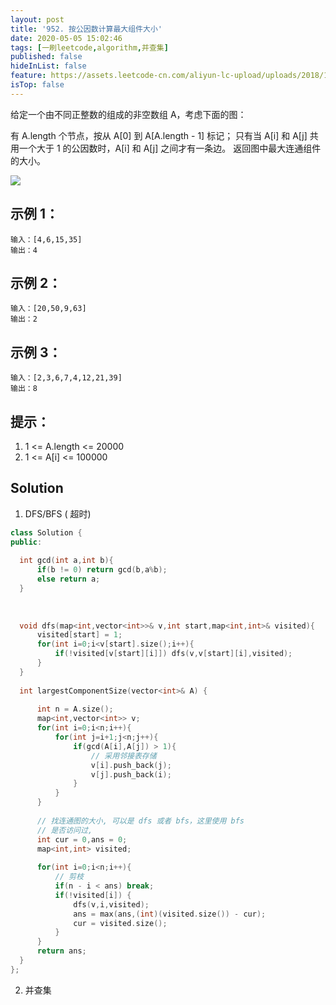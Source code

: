 ```yaml
---
layout: post
title: '952. 按公因数计算最大组件大小'
date: 2020-05-05 15:02:46
tags: [一刷leetcode,algorithm,并查集]
published: false
hideInList: false
feature: https://assets.leetcode-cn.com/aliyun-lc-upload/uploads/2018/12/01/ex3.png
isTop: false
---
```

给定一个由不同正整数的组成的非空数组 A，考虑下面的图：

有 A.length 个节点，按从 A[0] 到 A[A.length - 1] 标记；
只有当 A[i] 和 A[j] 共用一个大于 1 的公因数时，A[i] 和 A[j] 之间才有一条边。
返回图中最大连通组件的大小。

 
![](https://assets.leetcode-cn.com/aliyun-lc-upload/uploads/2018/12/01/ex3.png)
## 示例 1：
```
输入：[4,6,15,35]
输出：4
```
## 示例 2：
```
输入：[20,50,9,63]
输出：2
```
## 示例 3：
```
输入：[2,3,6,7,4,12,21,39]
输出：8
```
 

## 提示：

1. 1 <= A.length <= 20000
2. 1 <= A[i] <= 100000


## Solution

1.  DFS/BFS ( 超时)
  ```c++
  class Solution {
public:
    
    int gcd(int a,int b){
        if(b != 0) return gcd(b,a%b);
        else return a;
    }
    
    
    
    void dfs(map<int,vector<int>>& v,int start,map<int,int>& visited){
        visited[start] = 1;
        for(int i=0;i<v[start].size();i++){
            if(!visited[v[start][i]]) dfs(v,v[start][i],visited);
        }
    }
    
    int largestComponentSize(vector<int>& A) {
        
        int n = A.size();
        map<int,vector<int>> v;
        for(int i=0;i<n;i++){
            for(int j=i+1;j<n;j++){
                if(gcd(A[i],A[j]) > 1){
                    // 采用邻接表存储
                    v[i].push_back(j);
                    v[j].push_back(i);
                }
            }
        }
        
        // 找连通图的大小, 可以是 dfs 或者 bfs，这里使用 bfs
        // 是否访问过,
        int cur = 0,ans = 0;
        map<int,int> visited;
        
        for(int i=0;i<n;i++){
            // 剪枝
            if(n - i < ans) break;
            if(!visited[i]) {
                dfs(v,i,visited);
                ans = max(ans,(int)(visited.size()) - cur);
                cur = visited.size();
            }
        }
        return ans;
    }
};
  ```
2.  并查集


